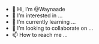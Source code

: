 - 👋 Hi, I’m @Waynaade
- 👀 I’m interested in ...
- 🌱 I’m currently learning ...
- 💞️ I’m looking to collaborate on ...
- 📫 How to reach me ...

<!---
Waynaade/Waynaade is a ✨ special ✨ repository because its `README.md` (this file) appears on your GitHub profile.
You can click the Preview link to take a look at your changes.
--->
